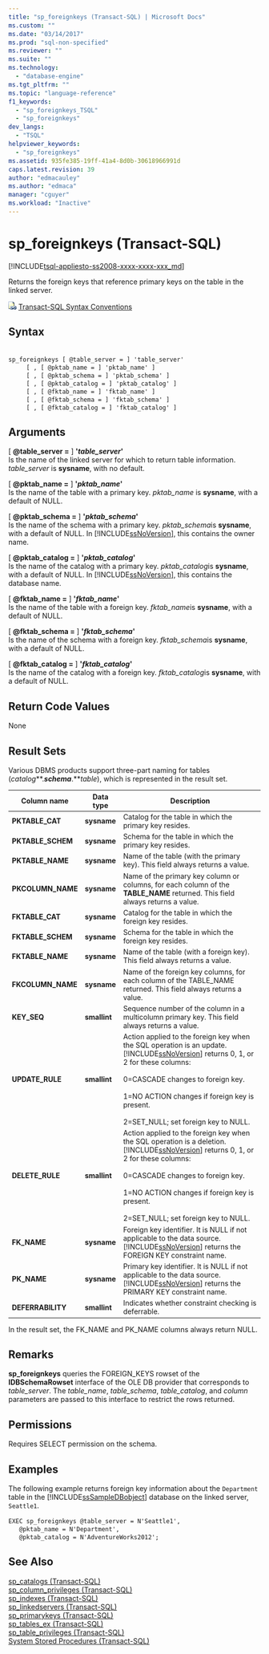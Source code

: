 ```yaml
---
title: "sp_foreignkeys (Transact-SQL) | Microsoft Docs"
ms.custom: ""
ms.date: "03/14/2017"
ms.prod: "sql-non-specified"
ms.reviewer: ""
ms.suite: ""
ms.technology: 
  - "database-engine"
ms.tgt_pltfrm: ""
ms.topic: "language-reference"
f1_keywords: 
  - "sp_foreignkeys_TSQL"
  - "sp_foreignkeys"
dev_langs: 
  - "TSQL"
helpviewer_keywords: 
  - "sp_foreignkeys"
ms.assetid: 935fe385-19ff-41a4-8d0b-30618966991d
caps.latest.revision: 39
author: "edmacauley"
ms.author: "edmaca"
manager: "cguyer"
ms.workload: "Inactive"
---
```

# sp_foreignkeys (Transact-SQL)
[!INCLUDE[tsql-appliesto-ss2008-xxxx-xxxx-xxx_md](../../includes/tsql-appliesto-ss2008-xxxx-xxxx-xxx-md.md)]

  Returns the foreign keys that reference primary keys on the table in the linked server.  
  
 ![Topic link icon](../../database-engine/configure-windows/media/topic-link.gif "Topic link icon") [Transact-SQL Syntax Conventions](../../t-sql/language-elements/transact-sql-syntax-conventions-transact-sql.md)  
  
## Syntax  
  
```  
  
sp_foreignkeys [ @table_server = ] 'table_server'   
     [ , [ @pktab_name = ] 'pktab_name' ]   
     [ , [ @pktab_schema = ] 'pktab_schema' ]   
     [ , [ @pktab_catalog = ] 'pktab_catalog' ]   
     [ , [ @fktab_name = ] 'fktab_name' ]   
     [ , [ @fktab_schema = ] 'fktab_schema' ]   
     [ , [ @fktab_catalog = ] 'fktab_catalog' ]  
```  
  
## Arguments  
 [ **@table_server =** ] **'***table_server***'**  
 Is the name of the linked server for which to return table information. *table_server* is **sysname**, with no default.  
  
 [ **@pktab_name =** ] **'***pktab_name***'**  
 Is the name of the table with a primary key. *pktab_name* is **sysname**, with a default of NULL.  
  
 [ **@pktab_schema =** ] **'***pktab_schema***'**  
 Is the name of the schema with a primary key. *pktab_schema*is **sysname**, with a default of NULL. In [!INCLUDE[ssNoVersion](../../includes/ssnoversion-md.md)], this contains the owner name.  
  
 [ **@pktab_catalog =** ] **'***pktab_catalog***'**  
 Is the name of the catalog with a primary key. *pktab_catalog*is **sysname**, with a default of NULL. In [!INCLUDE[ssNoVersion](../../includes/ssnoversion-md.md)], this contains the database name.  
  
 [ **@fktab_name =** ] **'***fktab_name***'**  
 Is the name of the table with a foreign key. *fktab_name*is **sysname**, with a default of NULL.  
  
 [ **@fktab_schema =** ] **'***fktab_schema***'**  
 Is the name of the schema with a foreign key. *fktab_schema*is **sysname**, with a default of NULL.  
  
 [ **@fktab_catalog =** ] **'***fktab_catalog***'**  
 Is the name of the catalog with a foreign key. *fktab_catalog*is **sysname**, with a default of NULL.  
  
## Return Code Values  
 None  
  
## Result Sets  
 Various DBMS products support three-part naming for tables (*catalog***.***schema***.***table*), which is represented in the result set.  
  
|Column name|Data type|Description|  
|-----------------|---------------|-----------------|  
|**PKTABLE_CAT**|**sysname**|Catalog for the table in which the primary key resides.|  
|**PKTABLE_SCHEM**|**sysname**|Schema for the table in which the primary key resides.|  
|**PKTABLE_NAME**|**sysname**|Name of the table (with the primary key). This field always returns a value.|  
|**PKCOLUMN_NAME**|**sysname**|Name of the primary key column or columns, for each column of the **TABLE_NAME** returned. This field always returns a value.|  
|**FKTABLE_CAT**|**sysname**|Catalog for the table in which the foreign key resides.|  
|**FKTABLE_SCHEM**|**sysname**|Schema for the table in which the foreign key resides.|  
|**FKTABLE_NAME**|**sysname**|Name of the table (with a foreign key). This field always returns a value.|  
|**FKCOLUMN_NAME**|**sysname**|Name of the foreign key columns, for each column of the TABLE_NAME returned. This field always returns a value.|  
|**KEY_SEQ**|**smallint**|Sequence number of the column in a multicolumn primary key. This field always returns a value.|  
|**UPDATE_RULE**|**smallint**|Action applied to the foreign key when the SQL operation is an update. [!INCLUDE[ssNoVersion](../../includes/ssnoversion-md.md)] returns 0, 1, or 2 for these columns:<br /><br /> 0=CASCADE changes to foreign key.<br /><br /> 1=NO ACTION changes if foreign key is present.<br /><br /> 2=SET_NULL; set foreign key to NULL.|  
|**DELETE_RULE**|**smallint**|Action applied to the foreign key when the SQL operation is a deletion. [!INCLUDE[ssNoVersion](../../includes/ssnoversion-md.md)] returns 0, 1, or 2 for these columns:<br /><br /> 0=CASCADE changes to foreign key.<br /><br /> 1=NO ACTION changes if foreign key is present.<br /><br /> 2=SET_NULL; set foreign key to NULL.|  
|**FK_NAME**|**sysname**|Foreign key identifier. It is NULL if not applicable to the data source. [!INCLUDE[ssNoVersion](../../includes/ssnoversion-md.md)] returns the FOREIGN KEY constraint name.|  
|**PK_NAME**|**sysname**|Primary key identifier. It is NULL if not applicable to the data source. [!INCLUDE[ssNoVersion](../../includes/ssnoversion-md.md)] returns the PRIMARY KEY constraint name.|  
|**DEFERRABILITY**|**smallint**|Indicates whether constraint checking is deferrable.|  
  
 In the result set, the FK_NAME and PK_NAME columns always return NULL.  
  
## Remarks  
 **sp_foreignkeys** queries the FOREIGN_KEYS rowset of the **IDBSchemaRowset** interface of the OLE DB provider that corresponds to *table_server*. The *table_name*, *table_schema*, *table_catalog*, and *column* parameters are passed to this interface to restrict the rows returned.  
  
## Permissions  
 Requires SELECT permission on the schema.  
  
## Examples  
 The following example returns foreign key information about the `Department` table in the [!INCLUDE[ssSampleDBobject](../../includes/sssampledbobject-md.md)] database on the linked server, `Seattle1`.  
  
```  
EXEC sp_foreignkeys @table_server = N'Seattle1',   
   @pktab_name = N'Department',   
   @pktab_catalog = N'AdventureWorks2012';  
```  
  
## See Also  
 [sp_catalogs &#40;Transact-SQL&#41;](../../relational-databases/system-stored-procedures/sp-catalogs-transact-sql.md)   
 [sp_column_privileges &#40;Transact-SQL&#41;](../../relational-databases/system-stored-procedures/sp-column-privileges-transact-sql.md)   
 [sp_indexes &#40;Transact-SQL&#41;](../../relational-databases/system-stored-procedures/sp-indexes-transact-sql.md)   
 [sp_linkedservers &#40;Transact-SQL&#41;](../../relational-databases/system-stored-procedures/sp-linkedservers-transact-sql.md)   
 [sp_primarykeys &#40;Transact-SQL&#41;](../../relational-databases/system-stored-procedures/sp-primarykeys-transact-sql.md)   
 [sp_tables_ex &#40;Transact-SQL&#41;](../../relational-databases/system-stored-procedures/sp-tables-ex-transact-sql.md)   
 [sp_table_privileges &#40;Transact-SQL&#41;](../../relational-databases/system-stored-procedures/sp-table-privileges-transact-sql.md)   
 [System Stored Procedures &#40;Transact-SQL&#41;](../../relational-databases/system-stored-procedures/system-stored-procedures-transact-sql.md)  
  
  
